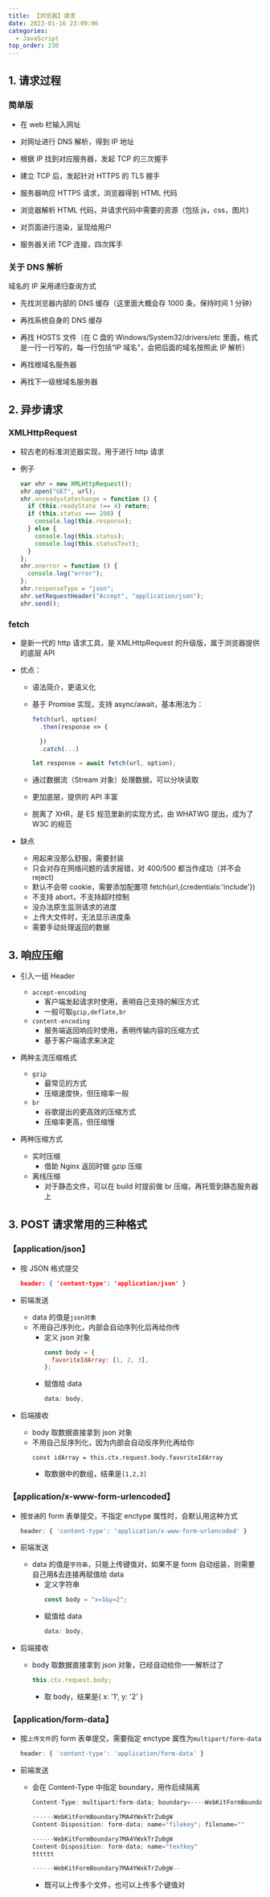 ```yaml
---
title: 【浏览器】请求
date: 2023-01-16 23:09:06
categories:
  - JavaScript
top_order: 230
---
```


## 1. 请求过程

### 简单版

- 在 web 栏输入网址

- 对网址进行 DNS 解析，得到 IP 地址

<!--more-->

- 根据 IP 找到对应服务器，发起 TCP 的三次握手

- 建立 TCP 后，发起针对 HTTPS 的 TLS 握手

- 服务器响应 HTTPS 请求，浏览器得到 HTML 代码

- 浏览器解析 HTML 代码，并请求代码中需要的资源（包括 js，css，图片)

- 对页面进行渲染，呈现给用户

- 服务器关闭 TCP 连接，四次挥手

### 关于 DNS 解析

域名的 IP 采用递归查询方式

- 先找浏览器内部的 DNS 缓存（这里面大概会存 1000 条，保持时间 1 分钟）

- 再找系统自身的 DNS 缓存

- 再找 HOSTS 文件（在 C 盘的 Windows/System32/drivers/etc 里面，格式是一行一行写的，每一行包括“IP 域名”，会把后面的域名按照此 IP 解析）

- 再找根域名服务器

- 再找下一级根域名服务器

## 2. 异步请求

### XMLHttpRequest

- 较古老的标准浏览器实现，用于进行 http 请求

- 例子
  ```js
  var xhr = new XMLHttpRequest();
  xhr.open("GET", url);
  xhr.onreadystatechange = function () {
    if (this.readyState !== 4) return;
    if (this.status === 200) {
      console.log(this.response);
    } else {
      console.log(this.status);
      console.log(this.statusText);
    }
  };
  xhr.onerror = function () {
    console.log("error");
  };
  xhr.responseType = "json";
  xhr.setRequestHeader("Accept", "application/json");
  xhr.send();
  ```

### fetch

- 是新一代的 http 请求工具，是 XMLHttpRequest 的升级版，属于浏览器提供的底层 API

- 优点：

  - 语法简介，更语义化
  - 基于 Promise 实现，支持 async/await，基本用法为：

    ```js
    fetch(url, option)
      .then(response => {

      })
      .catch(...)
    ```

    ```js
    let response = await fetch(url, option);
    ```

  - 通过数据流（Stream 对象）处理数据，可以分块读取
  - 更加底层，提供的 API 丰富
  - 脱离了 XHR，是 ES 规范里新的实现方式，由 WHATWG 提出，成为了 W3C 的规范

- 缺点
  - 用起来没那么舒服，需要封装
  - 只会对存在网络问题的请求报错，对 400/500 都当作成功（并不会 reject)
  - 默认不会带 cookie，需要添加配置项 fetch(url,{credentials:'include'})
  - 不支持 abort，不支持超时控制
  - 没办法原生监测请求的进度
  - 上传大文件时，无法显示进度条
  - 需要手动处理返回的数据

## 3. 响应压缩

- 引入一组 Header

  - `accept-encoding`
    - 客户端发起请求时使用，表明自己支持的解压方式
    - 一般可取`gzip,deflate,br`
  - `content-encoding`
    - 服务端返回响应时使用，表明传输内容的压缩方式
    - 基于客户端请求来决定

- 两种主流压缩格式

  - `gzip`
    - 最常见的方式
    - 压缩速度快，但压缩率一般
  - `br`
    - 谷歌提出的更高效的压缩方式
    - 压缩率更高，但压缩慢

- 两种压缩方式
  - 实时压缩
    - 借助 Nginx 返回时做 gzip 压缩
  - 离线压缩
    - 对于静态文件，可以在 build 时提前做 br 压缩，再托管到静态服务器上

## 3. POST 请求常用的三种格式

### 【application/json】

- 按 JSON 格式提交

  ```json
  header: { 'content-type': 'application/json' }
  ```

- 前端发送

  - data 的值是`json对象`
  - 不用自己序列化，内部会自动序列化后再给你传
    - 定义 json 对象
      ```js
      const body = {
        favoriteIdArray: [1, 2, 3],
      };
      ```
    - 赋值给 data
      ```js
      data: body,
      ```

- 后端接收
  - body 取数据直接拿到 json 对象
  - 不用自己反序列化，因为内部会自动反序列化再给你
    ```
    const idArray = this.ctx.request.body.favoriteIdArray
    ```
    - 取数据中的数组，结果是`[1,2,3]`

### 【application/x-www-form-urlencoded】

- 按`普通`的 form 表单提交，不指定 enctype 属性时，会默认用这种方式

  ```js
  header: { 'content-type': 'application/x-www-form-urlencoded' }
  ```

- 前端发送

  - data 的值是`字符串`，只能上传键值对，如果不是 form 自动组装，则需要自己用&去连接再赋值给 data
    - 定义字符串
      ```js
      const body = "x=1&y=2";
      ```
    - 赋值给 data
      ```js
      data: body,
      ```

- 后端接收
  - body 取数据直接拿到 json 对象，已经自动给你一一解析过了
    ```js
    this.ctx.request.body;
    ```
    - 取 body，结果是{ x: '1', y: '2' }

### 【application/form-data】

- 按`上传文件`的 form 表单提交，需要指定 enctype 属性为`multipart/form-data`

  ```js
  header: { 'content-type': 'application/form-data' }
  ```

- 前端发送

  - 会在 Content-Type 中指定 boundary，用作后续隔离

    ```js
    Content-Type: multipart/form-data; boundary=----WebKitFormBoundary7MA4YWxkTrZu0gW
    ```

    ```js
    ------WebKitFormBoundary7MA4YWxkTrZu0gW
    Content-Disposition: form-data; name="filekey"; filename=""

    ------WebKitFormBoundary7MA4YWxkTrZu0gW
    Content-Disposition: form-data; name="textkey"
    tttttt

    ------WebKitFormBoundary7MA4YWxkTrZu0gW--
    ```

    - 既可以上传多个文件，也可以上传多个键值对